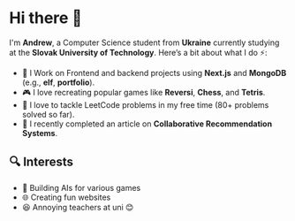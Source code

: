 # Hi there 👋

I'm **Andrew**, a Computer Science student from **Ukraine** currently studying at the **Slovak University of Technology**.
Here’s a bit about what I do ⚡:

- 🔭 I Work on Frontend and backend projects using **Next.js** and **MongoDB** (e.g., **elf**, **portfolio**).
- 🎮 I love recreating popular games like **Reversi**, **Chess**, and **Tetris**.
- 🧩 I love to tackle LeetCode problems in my free time (80+ problems solved so far).
- 📄 I recently completed an article on **Collaborative Recommendation Systems**.

## 🔍 Interests
- 🤖 Building AIs for various games
- 🌐 Creating fun websites
- 😆 Annoying teachers at uni 😊
 
